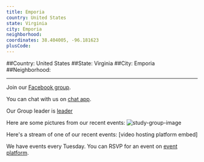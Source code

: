 ```yaml
---
title: Emporia
country: United States
state: Virginia
city: Emporia
neighborhood: 
coordinates: 38.404005, -96.181623
plusCode:
---
```


##Country: United States
##State: Virginia
##City: Emporia
##Neighborhood: 
*****
Join our [Facebook group](https://www.facebook.com/groups/free.code.camp.emporia.va).

You can chat with us on [chat app]().

Our Group leader is [leader]()

Here are some pictures from our recent events:
![study-group-image]()

Here's a stream of one of our recent events:
[video hosting platform embed]

We have events every Tuesday. You can RSVP for an event on [event platform]().
